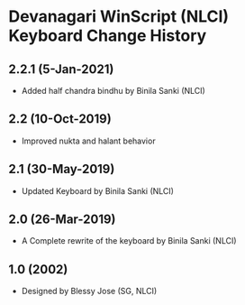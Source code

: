 # Devanagari WinScript (NLCI) Keyboard Change History

## 2.2.1 (5-Jan-2021)
* Added half chandra bindhu by Binila Sanki (NLCI)

## 2.2 (10-Oct-2019)
* Improved nukta and halant behavior 

## 2.1 (30-May-2019)
* Updated Keyboard by Binila Sanki (NLCI)

## 2.0 (26-Mar-2019)
* A Complete rewrite of the keyboard by Binila Sanki (NLCI)

## 1.0 (2002)
* Designed by Blessy Jose (SG, NLCI)
